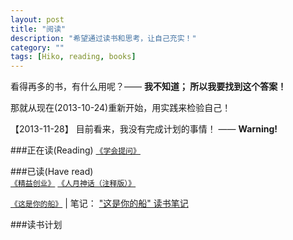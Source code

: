 ```yaml
---
layout: post
title: "阅读"
description: "希望通过读书和思考，让自己充实！"
category: ""
tags: [Hiko, reading, books]
---
```

看得再多的书，有什么用呢？—— **我不知道； 所以我要找到这个答案！**

那就从现在(2013-10-24)重新开始，用实践来检验自己！

【2013-11-28】
目前看来，我没有完成计划的事情！ —— **Warning!**

###正在读(Reading)
[`《学会提问》`](http://book.douban.com/subject/20428922/) 


###已读(Have read)  
[`《精益创业》`](http://book.douban.com/subject/10945606/)
[`《人月神话（注释版）》`](http://book.douban.com/subject/2149728/) 

[`《这是你的船》`](http://book.douban.com/subject/1076490/) | 笔记： [\"这是你的船\" 读书笔记](/reading-notes/this-is-your-ship.html)

###读书计划
<p></p>
